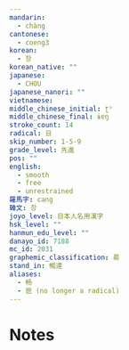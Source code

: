 ```yaml
---
mandarin:
  - chàng
cantonese:
  - coeng3
korean:
  - 창
korean_native: ""
japanese:
  - CHOU
japanese_nanori: ""
vietnamese:
middle_chinese_initial: ʈʰ
middle_chinese_final: ɨɐŋ
stroke_count: 14
radical: 日
skip_number: 1-5-9
grade_level: 先進
pos: ""
english:
  - smooth
  - free
  - unrestrained
羅馬字: cang
韓文: 창
joyo_level: 日本人名用漢字
hsk_level: ""
hanmun_edu_level: ""
danayo_id: 7188
mc_id: 2031
graphemic_classification: 昜
stand_in: 暢達
aliases:
  - 畅
  - 鬯 (no longer a radical)
---
```


# Notes
